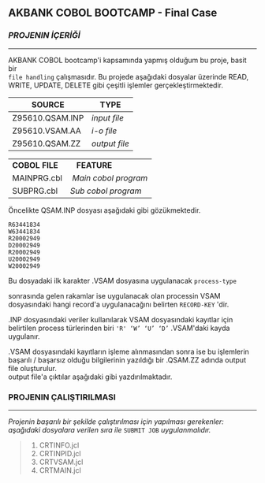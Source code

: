 ## AKBANK COBOL BOOTCAMP - Final Case
### _PROJENIN İÇERİĞİ_
---
AKBANK COBOL bootcamp'i kapsamında yapmış olduğum bu proje, basit bir  
`file handling` çalışmasıdır. Bu projede aşağıdaki dosyalar üzerinde READ, WRITE, UPDATE, DELETE gibi çeşitli işlemler gerçekleştirmektedir.

| SOURCE | TYPE |
| --- | --- |
| Z95610.QSAM.INP | _input file_ |
| Z95610.VSAM.AA | _i-o file_ |
| Z95610.QSAM.ZZ | _output file_ |

<table><tbody><tr><td><strong>COBOL FILE</strong></td><td><strong>&nbsp; &nbsp;FEATURE</strong></td></tr><tr><td>MAINPRG.cbl</td><td><i>&nbsp;Main cobol program</i></td></tr><tr><td>SUBPRG.cbl</td><td><i>Sub cobol program</i></td></tr></tbody></table>

Öncelikte QSAM.INP dosyası aşağıdaki gibi gözükmektedir.

```plaintext
R63441834
W63441834
R20002949
D20002949
R20002949
U20002949
W20002949
```

Bu dosyadaki ilk karakter .VSAM dosyasına uygulanacak `process-type`

sonrasında gelen rakamlar ise uygulanacak olan processin VSAM dosyasındaki hangi record'a uygulanacağını belirten `RECORD-KEY` 'dir.

.INP dosyasındaki veriler kullanılarak VSAM dosyasındaki kayıtlar için belirtilen process türlerinden biri `'R' ‘W’ ‘U’ ‘D’` .VSAM'daki kayda uygulanır.

.VSAM dosyasındaki kayıtların işleme alınmasından sonra ise bu işlemlerin başarılı / başarsız olduğu bilgilerinin yazıldığı bir .QSAM.ZZ adında output file oluşturulur.  
output file'a çıktılar aşağıdaki gibi yazdırılmaktadır.

### PROJENIN ÇALIŞTIRILMASI
---
_Projenin başarılı bir şekilde çalıştırılması için yapılması gerekenler:_  
_aşağıdaki dosyalara verilen sıra ile_ `SUBMIT JOB` _uygulanmalıdır._

> 1.  CRTINFO.jcl
> 2.  CRTINPID.jcl
> 3.  CRTVSAM.jcl
> 4.  CRTMAIN.jcl
